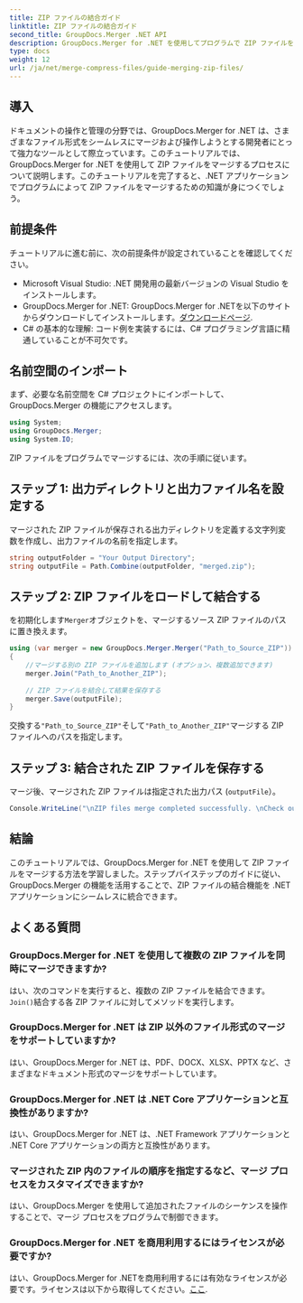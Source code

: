 ```yaml
---
title: ZIP ファイルの結合ガイド
linktitle: ZIP ファイルの結合ガイド
second_title: GroupDocs.Merger .NET API
description: GroupDocs.Merger for .NET を使用してプログラムで ZIP ファイルをマージする方法を学びます。このチュートリアルでは、開発者向けの詳細なガイドを提供します。
type: docs
weight: 12
url: /ja/net/merge-compress-files/guide-merging-zip-files/
---
```

## 導入
ドキュメントの操作と管理の分野では、GroupDocs.Merger for .NET は、さまざまなファイル形式をシームレスにマージおよび操作しようとする開発者にとって強力なツールとして際立っています。このチュートリアルでは、GroupDocs.Merger for .NET を使用して ZIP ファイルをマージするプロセスについて説明します。このチュートリアルを完了すると、.NET アプリケーションでプログラムによって ZIP ファイルをマージするための知識が身につくでしょう。
## 前提条件
チュートリアルに進む前に、次の前提条件が設定されていることを確認してください。
- Microsoft Visual Studio: .NET 開発用の最新バージョンの Visual Studio をインストールします。
-  GroupDocs.Merger for .NET: GroupDocs.Merger for .NETを以下のサイトからダウンロードしてインストールします。[ダウンロードページ](https://releases.groupdocs.com/merger/net/).
- C# の基本的な理解: コード例を実装するには、C# プログラミング言語に精通していることが不可欠です。

## 名前空間のインポート
まず、必要な名前空間を C# プロジェクトにインポートして、GroupDocs.Merger の機能にアクセスします。
```csharp
using System; 
using GroupDocs.Merger;
using System.IO;
```

ZIP ファイルをプログラムでマージするには、次の手順に従います。
## ステップ 1: 出力ディレクトリと出力ファイル名を設定する
マージされた ZIP ファイルが保存される出力ディレクトリを定義する文字列変数を作成し、出力ファイルの名前を指定します。
```csharp
string outputFolder = "Your Output Directory";
string outputFile = Path.Combine(outputFolder, "merged.zip");
```
## ステップ 2: ZIP ファイルをロードして結合する
を初期化します`Merger`オブジェクトを、マージするソース ZIP ファイルのパスに置き換えます。
```csharp
using (var merger = new GroupDocs.Merger.Merger("Path_to_Source_ZIP"))
{
    //マージする別の ZIP ファイルを追加します (オプション、複数追加できます)
    merger.Join("Path_to_Another_ZIP");
    
    // ZIP ファイルを結合して結果を保存する
    merger.Save(outputFile);
}
```
交換する`"Path_to_Source_ZIP"`そして`"Path_to_Another_ZIP"`マージする ZIP ファイルへのパスを指定します。
## ステップ 3: 結合された ZIP ファイルを保存する
マージ後、マージされた ZIP ファイルは指定された出力パス (`outputFile`）。
```csharp
Console.WriteLine("\nZIP files merge completed successfully. \nCheck output in {0}", outputFolder);
```

## 結論
このチュートリアルでは、GroupDocs.Merger for .NET を使用して ZIP ファイルをマージする方法を学習しました。ステップバイステップのガイドに従い、GroupDocs.Merger の機能を活用することで、ZIP ファイルの結合機能を .NET アプリケーションにシームレスに統合できます。

## よくある質問
### GroupDocs.Merger for .NET を使用して複数の ZIP ファイルを同時にマージできますか?
はい、次のコマンドを実行すると、複数の ZIP ファイルを結合できます。`Join()`結合する各 ZIP ファイルに対してメソッドを実行します。
### GroupDocs.Merger for .NET は ZIP 以外のファイル形式のマージをサポートしていますか?
はい、GroupDocs.Merger for .NET は、PDF、DOCX、XLSX、PPTX など、さまざまなドキュメント形式のマージをサポートしています。
### GroupDocs.Merger for .NET は .NET Core アプリケーションと互換性がありますか?
はい、GroupDocs.Merger for .NET は、.NET Framework アプリケーションと .NET Core アプリケーションの両方と互換性があります。
### マージされた ZIP 内のファイルの順序を指定するなど、マージ プロセスをカスタマイズできますか?
はい、GroupDocs.Merger を使用して追加されたファイルのシーケンスを操作することで、マージ プロセスをプログラムで制御できます。
### GroupDocs.Merger for .NET を商用利用するにはライセンスが必要ですか?
はい、GroupDocs.Merger for .NETを商用利用するには有効なライセンスが必要です。ライセンスは以下から取得してください。[ここ](https://purchase.groupdocs.com/buy).